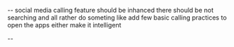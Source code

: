 -- social media calling feature should be inhanced 
there should be not searching and all rather do someting like add few basic calling practices to open the apps either make it intelligent 

-- 